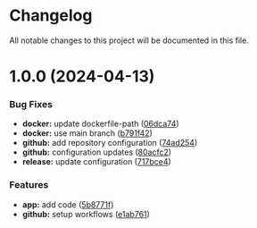 # Changelog

All notable changes to this project will be documented in this file.

# 1.0.0 (2024-04-13)


### Bug Fixes

* **docker:** update dockerfile-path ([06dca74](https://github.com/qtsone/proxmox-ntfy/commit/06dca748f70c86a83e7cc5eccbee78e5a6e4fb22))
* **docker:** use main branch ([b791f42](https://github.com/qtsone/proxmox-ntfy/commit/b791f42f1b67750f5746dcac269bbbea07330ec3))
* **github:** add repository configuration ([74ad254](https://github.com/qtsone/proxmox-ntfy/commit/74ad2548f58d3b122e6180f24cf1a9e05b6b669d))
* **github:** configuration updates ([80acfc2](https://github.com/qtsone/proxmox-ntfy/commit/80acfc2f139ee0681a6883cc39774817a52ac145))
* **release:** update configuration ([717bce4](https://github.com/qtsone/proxmox-ntfy/commit/717bce414b4d29addf9795cca8efc13718a89d90))


### Features

* **app:** add code ([5b8771f](https://github.com/qtsone/proxmox-ntfy/commit/5b8771ff0d1e550d0ca46206b620fc301dac0267))
* **github:** setup workflows ([e1ab761](https://github.com/qtsone/proxmox-ntfy/commit/e1ab761fe2dd39d9897de15f6c50385b6cd3b1bd))
